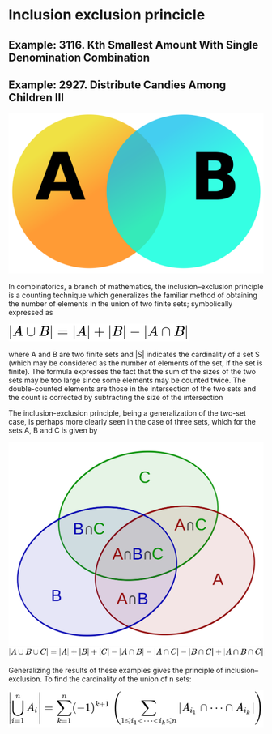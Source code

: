 # Inclusion exclusion princicle

## Example: 3116. Kth Smallest Amount With Single Denomination Combination
## Example: 2927. Distribute Candies Among Children III

![img](assets/inclusion_exclusion_principle_2.png)

In combinatorics, a branch of mathematics, the inclusion–exclusion principle is a counting technique which generalizes the familiar method of obtaining the number of elements in the union of two finite sets; symbolically expressed as

![img](assets/inclusion_exclusion_principle_3.svg)

where A and B are two finite sets and |S| indicates the cardinality of a set S (which may be considered as the number of elements of the set, if the set is finite). The formula expresses the fact that the sum of the sizes of the two sets may be too large since some elements may be counted twice. The double-counted elements are those in the intersection of the two sets and the count is corrected by subtracting the size of the intersection

The inclusion-exclusion principle, being a generalization of the two-set case, is perhaps more clearly seen in the case of three sets, which for the sets A, B and C is given by

![img](assets/inclusion_exclusion_principle_1.png)
![img](assets/inclusion_exclusion_principle_4.svg)

Generalizing the results of these examples gives the principle of inclusion–exclusion. To find the cardinality of the union of n sets:

![img](assets/inclusion_exclusion_principle_5.svg)
